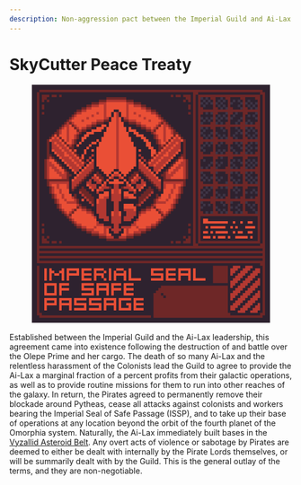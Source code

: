 ```yaml
---
description: Non-aggression pact between the Imperial Guild and Ai-Lax.
---
```


# SkyCutter Peace Treaty

<figure><img src="../../.gitbook/assets/SealofSafePassage.png" alt=""><figcaption></figcaption></figure>

Established between the Imperial Guild and the Ai-Lax leadership, this agreement came into existence following the destruction of and battle over the Olepe Prime and her cargo. The death of so many Ai-Lax and the relentless harassment of the Colonists lead the Guild to agree to provide the Ai-Lax a marginal fraction of a percent profits from their galactic operations, as well as to provide routine missions for them to run into other reaches of the galaxy. In return, the Pirates agreed to permanently remove their blockade around Pytheas, cease all attacks against colonists and workers bearing the Imperial Seal of Safe Passage (ISSP), and to take up their base of operations at any location beyond the orbit of the fourth planet of the Omorphia system. Naturally, the Ai-Lax immediately built bases in the [Vyzallid Asteroid Belt](../universe/aldria-galaxy/sitorian-quadrant/omorphia-system/vyzallid-belt.md). Any overt acts of violence or sabotage by Pirates are deemed to either be dealt with internally by the Pirate Lords themselves, or will be summarily dealt with by the Guild. This is the general outlay of the terms, and they are non-negotiable.
